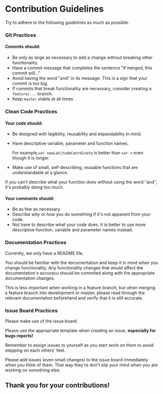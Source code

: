 # Contribution Guidelines
Try to adhere to the following guidelines as much as possible.

### Git Practices
#### Commits should:
 - Be only as large as necessary to add a change without breaking other functionality.
 - Have a commit message that completes the sentence "If merged, this commit will..."
 - Avoid having the word "and" in its message. This is a sign that your commit is too big.
 - If commits that break functionality are necessary, consider creating a `feature/...` branch.
 - Keep `master` stable at all times
 
### Clean Code Practices
#### Your code should:
- Be designed with legibility, reusability and expandability in mind.
- Have descriptive variable, parameter and function names.
   
  For example,`var newLatitudeCoordinate` is better than `var x` even though it is longer.
- Make use of small, self-describing, reusable functions that are understandable at a glance.
 
If you can't describe what your function does without using the word "and", it's probably doing too much.
 
#### Your comments should:
- Be as few as necessary.
- Describe *why* or *how* you do something if it's not apparent from your code.
- Not have to describe *what* your code does. It is better to use more descriptive function, variable and parameter names instead.
 
### Documentation Practices
Currently, we only have a README file.
 
You should be familiar with the documentation and keep it in mind when you change functionality.
Any functionality changes that would affect the documentation's accuracu should be commited along with the appropriate documentation changes.
 
This is less important when working in a feature branch, but when merging a feature branch into development or master, please read through the relevant documentation beforehand and verify that it is still accurate.
 
### Issue Board Practices
Please make use of the issue board.

Please use the appropriate template when creating an issue, **especially for bugs reports!**

Remember to assign issues to yourself as you start work on them to avoid stepping on each others' feet.

Please add issues (even small changes) to the issue board immediately when you think of them.
That way they're don't slip your mind when you are working on something else.

## Thank you for your contributions!
